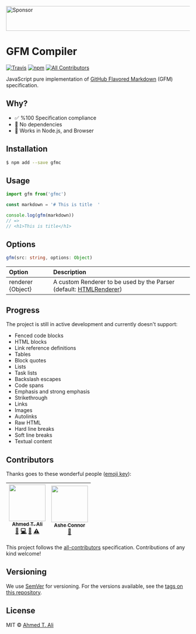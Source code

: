<a target='_blank' rel='nofollow' href='https://app.codesponsor.io/link/yF8xMRYKxBs3t9VeMWabeRrx/ahmed-taj/gfmc'>
  <img alt='Sponsor' width='888' height='68' src='https://app.codesponsor.io/embed/yF8xMRYKxBs3t9VeMWabeRrx/ahmed-taj/gfmc.svg' />
</a>

# GFM Compiler

[![Travis](https://img.shields.io/travis/ahmed-taj/gfmc.svg)](https://travis-ci.org/ahmed-taj/gfmc)
[![npm](https://img.shields.io/npm/v/gfmc.svg)](https://www.npmjs.com/package/gfmc)
[![All Contributors](https://img.shields.io/badge/all_contributors-2-brightgreen.svg?style=flat-square)](#contributors)

JavaScript pure implementation of [GitHub Flavored Markdown](https://github.github.com/gfm) (GFM) specification.

## Why?

- ✅ %100 Specification compliance
- 🚫 No dependencies
- 🚀 Works in Node.js, and Browser

## Installation

```sh
$ npm add --save gfmc
```

## Usage

```javascript
import gfm from('gfmc')

const markdown = '# This is title  '

console.log(gfm(markdown))
// =>
// <h1>This is title</h1>
```

## Options

```typescript
gfm(src: string, options: Object)
```

| Option            | Description                                                                           |
| :---------------- | :------------------------------------------------------------------------------------ |
| renderer {Object} | A custom Renderer to be used by the Parser (default: [HTMLRenderer](./src/render.ts)) |

## Progress

The project is still in active development and currently doesn't support:

- Fenced code blocks
- HTML blocks
- Link reference definitions
- Tables 
- Block quotes
- Lists
- Task lists
- Backslash escapes
- Code spans
- Emphasis and strong emphasis
- Strikethrough 
- Links
- Images
- Autolinks 
- Raw HTML
- Hard line breaks
- Soft line breaks
- Textual content

## Contributors

Thanks goes to these wonderful people ([emoji key](https://github.com/kentcdodds/all-contributors#emoji-key)):

<!-- ALL-CONTRIBUTORS-LIST:START - Do not remove or modify this section -->
| [<img src="https://avatars1.githubusercontent.com/u/12673605?v=4" width="100px;"/><br /><sub>Ahmed T. Ali</sub>](https://github.com/ahmed-taj)<br />[📝](#blog-ahmed-taj "Blogposts") [💻](https://github.com/ahmed-taj/gfmc/commits?author=ahmed-taj "Code") [📖](https://github.com/ahmed-taj/gfmc/commits?author=ahmed-taj "Documentation") [⚠️](https://github.com/ahmed-taj/gfmc/commits?author=ahmed-taj "Tests") | [<img src="https://avatars1.githubusercontent.com/u/1915?v=4" width="100px;"/><br /><sub>Ashe Connor</sub>](https://kivikakk.ee)<br />[💬](#question-kivikakk "Answering Questions") |
| :---------------------------------------------------------------------------------------------------------------------------------------------------------------------------------------------------------------------------------------------------------------------------------------------------------------------------------------------------------------------------------------------------------------------: | :----------------------------------------------------------------------------------------------------------------------------------------------------------------------------------: |
<!-- ALL-CONTRIBUTORS-LIST:END -->

This project follows the [all-contributors](https://github.com/kentcdodds/all-contributors) specification. Contributions of any kind welcome!

## Versioning

We use [SemVer](http://semver.org/) for versioning. For the versions available, see the [tags on this repository](https://github.com/ahmed-taj/gfmc/releases).

## License

MIT © [Ahmed T. Ali](https://github.com/ahmed-taj)

